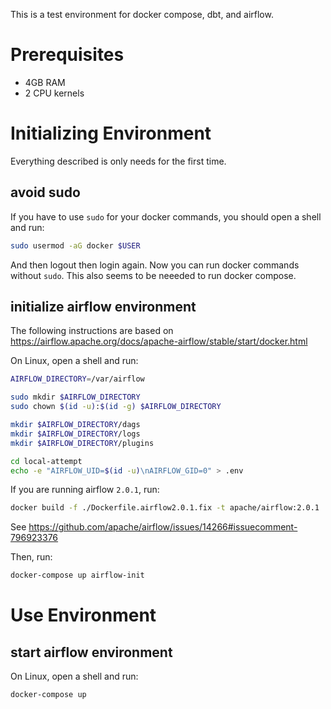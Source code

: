 This is a test environment for docker compose, dbt, and airflow.

# Prerequisites
* 4GB RAM
* 2 CPU kernels

# Initializing Environment
Everything described is only needs for the first time.

## avoid sudo
If you have to use `sudo` for your docker commands, you should  open a shell and run:
```bash
sudo usermod -aG docker $USER
```
And then logout then login again.
Now you can run docker commands without `sudo`.
This also seems to be neeeded to run docker compose.

## initialize airflow environment
The following instructions are based on 
https://airflow.apache.org/docs/apache-airflow/stable/start/docker.html

On Linux, open a shell and run:
```bash
AIRFLOW_DIRECTORY=/var/airflow

sudo mkdir $AIRFLOW_DIRECTORY
sudo chown $(id -u):$(id -g) $AIRFLOW_DIRECTORY

mkdir $AIRFLOW_DIRECTORY/dags
mkdir $AIRFLOW_DIRECTORY/logs
mkdir $AIRFLOW_DIRECTORY/plugins

cd local-attempt
echo -e "AIRFLOW_UID=$(id -u)\nAIRFLOW_GID=0" > .env
```

If you are running airflow `2.0.1`, run:
```bash
docker build -f ./Dockerfile.airflow2.0.1.fix -t apache/airflow:2.0.1 .
```
See https://github.com/apache/airflow/issues/14266#issuecomment-796923376

Then, run:
```bash
docker-compose up airflow-init
```


# Use Environment

## start airflow environment
On Linux, open a shell and run:
```bash
docker-compose up
```
